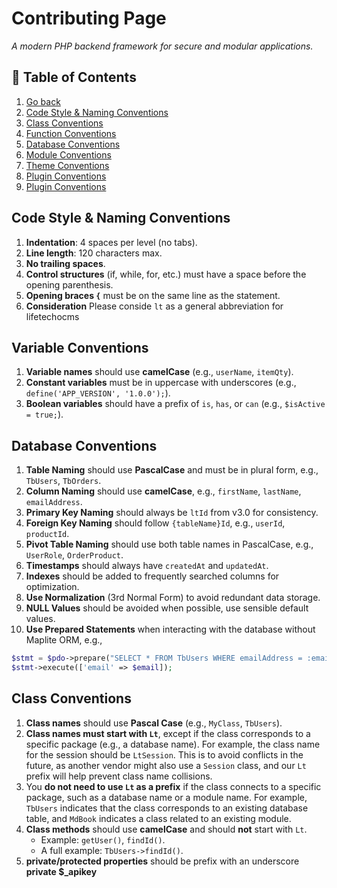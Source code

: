 # Contributing Page 
_A modern PHP backend framework for secure and modular applications._

## 📖 Table of Contents  
1. [Go back](readme.md) 
2. [Code Style & Naming Conventions](#-code-style--naming-conventions)
3. [Class Conventions](#class-conventions)
3. [Function Conventions](#function-conventions)
3. [Database Conventions](#database-conventions)
3. [Module Conventions](#module-conventions)
3. [Theme Conventions](#theme-conventions)
3. [Plugin Conventions](#plugin-conventions)
3. [Plugin Conventions](#varriable-conventions)

## Code Style & Naming Conventions
1. **Indentation**: 4 spaces per level (no tabs).
2. **Line length**: 120 characters max.
3. **No trailing spaces**.
4. **Control structures** (if, while, for, etc.) must have a space before the opening parenthesis.
5. **Opening braces `{`** must be on the same line as the statement.
6. **Consideration** Please conside `lt` as a general abbreviation for lifetechocms


## Variable Conventions

1. **Variable names** should use **camelCase** (e.g., `userName`, `itemQty`).
2. **Constant variables** must be in uppercase with underscores (e.g., `define('APP_VERSION', '1.0.0');`).
3. **Boolean variables** should have a prefix of `is`, `has`, or `can` (e.g., `$isActive = true;`).

## Database Conventions

1. **Table Naming** should use **PascalCase** and must be in plural form, e.g., `TbUsers`, `TbOrders`.
2. **Column Naming** should use **camelCase**, e.g., `firstName`, `lastName`, `emailAddress`.  
3. **Primary Key Naming** should always be `ltId` from v3.0 for consistency.  
4. **Foreign Key Naming** should follow `{tableName}Id`, e.g., `userId`, `productId`.  
5. **Pivot Table Naming** should use both table names in PascalCase, e.g., `UserRole`, `OrderProduct`.  
6. **Timestamps** should always have `createdAt` and `updatedAt`.  
7. **Indexes** should be added to frequently searched columns for optimization.  
8. **Use Normalization** (3rd Normal Form) to avoid redundant data storage.  
9. **NULL Values** should be avoided when possible, use sensible default values.  
10. **Use Prepared Statements**   when interacting with the database without Maplite ORM, e.g.,
   ```php
   $stmt = $pdo->prepare("SELECT * FROM TbUsers WHERE emailAddress = :email");
   $stmt->execute(['email' => $email]); 
   ```

## Class Conventions

1. **Class names** should use **Pascal Case** (e.g., `MyClass`, `TbUsers`).
2. **Class names must start with `Lt`**, except if the class corresponds to a specific package (e.g., a database name). For example, the class name for the session should be `LtSession`. This is to avoid conflicts in the future, as another vendor might also use a `Session` class, and our `Lt` prefix will help prevent class name collisions.
3. You **do not need to use `Lt` as a prefix** if the class connects to a specific package, such as a database name or a module name. For example, `TbUsers` indicates that the class corresponds to an existing database table, and `MdBook` indicates a class related to an existing module.
4. **Class methods** should use **camelCase** and should **not** start with `Lt`.  
   - Example: `getUser()`, `findId()`.  
   - A full example: `TbUsers->findId()`.
5. **private/protected properties** should be prefix with an underscore **private $_apikey**
